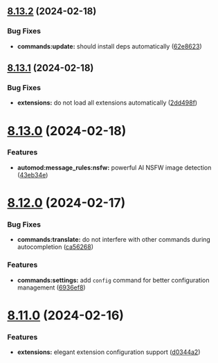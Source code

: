 ## [8.13.2](https://github.com/onesoft-sudo/sudobot/compare/v8.13.1...v8.13.2) (2024-02-18)


### Bug Fixes

* **commands:update:** should install deps automatically ([62e8623](https://github.com/onesoft-sudo/sudobot/commit/62e862342cd7c8050d2b7c6c685b8101b262551d))



## [8.13.1](https://github.com/onesoft-sudo/sudobot/compare/v8.13.0...v8.13.1) (2024-02-18)


### Bug Fixes

* **extensions:** do not load all extensions automatically ([2dd498f](https://github.com/onesoft-sudo/sudobot/commit/2dd498f6974ada593d8948f892e2f56c07e6cf80))



# [8.13.0](https://github.com/onesoft-sudo/sudobot/compare/v8.12.0...v8.13.0) (2024-02-18)


### Features

* **automod:message_rules:nsfw:** powerful AI NSFW image detection ([43eb34e](https://github.com/onesoft-sudo/sudobot/commit/43eb34e7d8a3b7d02b9341992e88678ee28b1141))



# [8.12.0](https://github.com/onesoft-sudo/sudobot/compare/v8.11.0...v8.12.0) (2024-02-17)


### Bug Fixes

* **commands:translate:** do not interfere with other commands during autocompletion ([ca56268](https://github.com/onesoft-sudo/sudobot/commit/ca56268508213ae05d76621106326009ba4dba2f))


### Features

* **commands:settings:** add `config` command for better configuration management ([6936ef8](https://github.com/onesoft-sudo/sudobot/commit/6936ef842eb324cd6ea3e265b67926897f7026cf))



# [8.11.0](https://github.com/onesoft-sudo/sudobot/compare/v8.10.0...v8.11.0) (2024-02-16)


### Features

* **extensions:** elegant extension configuration support ([d0344a2](https://github.com/onesoft-sudo/sudobot/commit/d0344a2565417853784edb5c03c675ff45e07e6d))



